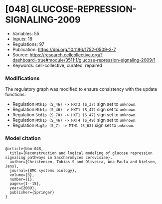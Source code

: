 # \[048\] GLUCOSE-REPRESSION-SIGNALING-2009

 - Variables: 55
 - Inputs: 18
 - Regulations: 97
 - Publication: https://doi.org/10.1186/1752-0509-3-7
 - Source: https://research.cellcollective.org/?dashboard=true#module/3511:1/glucose-repression-signaling-2009/1
 - Keywords: cell-collective, curated, repaired


### Modifications

The regulatory graph was modified to ensure consistency with the update functions: 

 - Regulation `Mth1p (S_46) -> HXT3 (S_37)` sign set to `unknown`.
 - Regulation `Mth1p (S_46) -> HXT1 (S_47)` sign set to `unknown`.
 - Regulation `Std1p (S_70) -> HXT1 (S_47)` sign set to `unknown`.
 - Regulation `Mth1p (S_46) -> HXT4 (S_49)` sign set to `unknown`.
 - Regulation `Mig2p (S_7) -> MTH1 (S_63)` sign set to `unknown`.


### Model citation

```
@article{bbm-048,
  title={Reconstruction and logical modeling of glucose repression signaling pathways in Saccharomyces cerevisiae},
  author={Christensen, Tobias S and Oliveira, Ana Paula and Nielsen, Jens},
  journal={BMC systems biology},
  volume={3},
  number={1},
  pages={1--15},
  year={2009},
  publisher={Springer}
}
```

